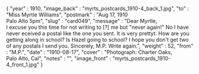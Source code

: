 {
  "year" : 1910,
  "image_back" : "myrts_postcards_1910-4_back_1.jpg",
  "to" : "Miss Myrtle Williams",
  "postmark" : "Aug 17, 1910<br>Palo Alto 5pm",
  "slug" : "card049",
  "message" : "Dear Myrtle,<br>I excuse you this time for not writing to [?] me but \"never again!\" No I have never eceived a postal like the one you sent. It is very prettyt. How are you getting along in school? Is Hazel going to school? I hope you don't get two of any postals I send you. Sincerely, M.P. Write again.",
  "weight" : 52,
  "from" : "M.P.",
  "date" : "1910-08-17",
  "cover" : "Photograph: Charter Oaks,<br>Palo Alto, Cal",
  "notes" : "",
  "image_front" : "myrts_postcards_1910-4_front_1.jpg"
}
